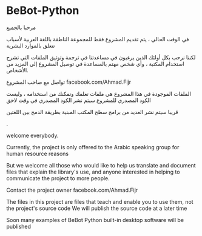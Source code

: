 # BeBot-Python
مرحبا بالجميع

في الوقت الحالي ، يتم تقديم المشروع فقط للمجموعة الناطقة باللغة العربية لأسباب تتعلق بالموارد البشرية

لكننا نرحب بكل أولئك الذين يرغبون في مساعدتنا في ترجمة وتوثيق الملفات التي تشرح استخدام المكتبة ، وأي شخص مهتم بالمساعدة في توصيل المشروع إلى المزيد من الأشخاص.


تواصل مع صاحب المشروع
facebook.com/Ahmad.Fijr


الملفات الموجودة في هذا المشروع هي ملفات تعلمك وتمكنك من استخدامه ، وليست الكود المصدري للمشروع
سيتم نشر الكود المصدري في وقت لاحق

قريبا سيتم نشر العديد من برامج سطح المكتب المبنية بطريقة الدمج بين اللغتين 

.

welcome everybody.

Currently, the project is only offered to the Arabic speaking group for human resource reasons

But we welcome all those who would like to help us translate and document files that explain the library's use, and anyone interested in helping to communicate the project to more people.


Contact the project owner
facebook.com/Ahmad.Fijr


The files in this project are files that teach and enable you to use them, not the project's source code
We will publish the source code at a later time

Soon many examples of BeBot Python built-in desktop software will be published
